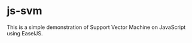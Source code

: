 js-svm
======

This is a simple demonstration of Support Vector Machine on JavaScript using EaselJS.